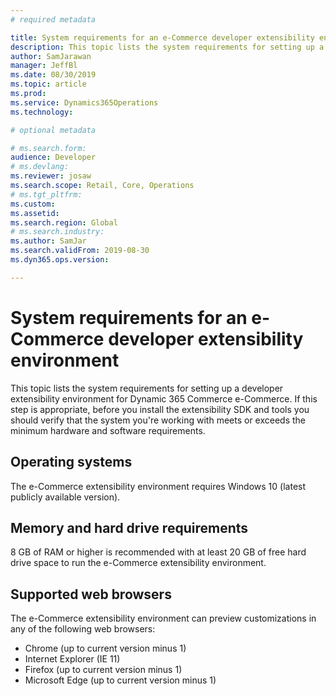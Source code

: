 ```yaml
---
# required metadata

title: System requirements for an e-Commerce developer extensibility environment
description: This topic lists the system requirements for setting up a developer extensibility environment for Dynamic 365 Commerce e-Commerce.
author: SamJarawan
manager: JeffBl
ms.date: 08/30/2019
ms.topic: article
ms.prod: 
ms.service: Dynamics365Operations
ms.technology: 

# optional metadata

# ms.search.form: 
audience: Developer
# ms.devlang: 
ms.reviewer: josaw
ms.search.scope: Retail, Core, Operations
# ms.tgt_pltfrm: 
ms.custom: 
ms.assetid: 
ms.search.region: Global
# ms.search.industry: 
ms.author: SamJar
ms.search.validFrom: 2019-08-30
ms.dyn365.ops.version: 

---
```

# System requirements for an e-Commerce developer extensibility environment

This topic lists the system requirements for setting up a developer extensibility environment for Dynamic 365 Commerce e-Commerce. If this step is appropriate, before you install the extensibility SDK and tools you should verify that the system you're working with meets or exceeds the minimum hardware and software requirements.

## Operating systems
The e-Commerce extensibility environment requires Windows 10 (latest publicly available version).

## Memory and hard drive requirements
8 GB of RAM or higher is recommended with at least 20 GB of free hard drive space to run the e-Commerce extensibility environment.

## Supported web browsers
The e-Commerce extensibility environment can preview customizations in any of the following web browsers:

* Chrome (up to current version minus 1)
* Internet Explorer (IE 11)
* Firefox (up to current version minus 1)
* Microsoft Edge (up to current version minus 1)
